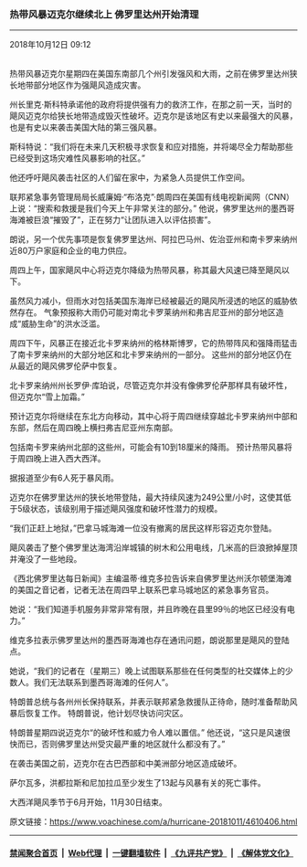 ### 热带风暴迈克尔继续北上  佛罗里达州开始清理
------------------------

<div class="published">
 <span class="date" title="中国时间">
  <time datetime="2018-10-12T09:12:26+08:00">
   2018年10月12日 09:12
  </time>
 </span>
</div>
<br/>
<div class="wsw">
 <p>
  热带风暴迈克尔星期四在美国东南部几个州引发强风和大雨，之前在佛罗里达州狭长地带部分地区作为强飓风造成灾害。
 </p>
 <p>
  州长里克·斯科特承诺他的政府将提供强有力的救济工作，在那之前一天，当时的飓风迈克尔给狭长地带造成毁灭性破坏。迈克尔是该地区有史以来最强大的风暴，也是有史以来袭击美国大陆的第三强风暴。
 </p>
 <p>
  斯科特说：“我们将在未来几天积极寻求恢复和应对措施，并将竭尽全力帮助那些已经受到这场灾难性风暴影响的社区。”
 </p>
 <p>
  他还呼吁飓风袭击社区的人们留在家中，为紧急人员提供工作空间。
 </p>
 <p>
  联邦紧急事务管理局局长威廉姆·“布洛克”·朗周四在美国有线电视新闻网（CNN）上说：“搜索和救援是我们今天上午非常关注的部分。” 他说，佛罗里达州的墨西哥海滩被巨浪“摧毁了”，正在努力“让团队进入以评估损害”。
 </p>
 <p>
  朗说，另一个优先事项是恢复佛罗里达州、阿拉巴马州、佐治亚州和南卡罗来纳州近80万户家庭和企业的电力供应。
 </p>
 <p>
  周四上午，国家飓风中心将迈克尔降级为热带风暴，称其最大风速已降至飓风以下。
 </p>
 <p>
  虽然风力减小，但雨水对包括美国东海岸已经被最近的飓风所浸透的地区的威胁依然存在。 气象预报称大雨仍可能对南北卡罗莱纳州和弗吉尼亚州的部分地区造成“威胁生命”的洪水泛滥。
 </p>
 <p>
  周四下午，风暴正在接近北卡罗来纳州的格林斯博罗，它的热带阵风和强降雨猛击了南卡罗来纳州的大部分地区和北卡罗来纳州的一部分。 这些州的部分地区仍在从最近的飓风佛罗伦萨中恢复。
 </p>
 <p>
  北卡罗来纳州州长罗伊·库珀说，尽管迈克尔并没有像佛罗伦萨那样具有破坏性，但迈克尔“雪上加霜。”
 </p>
 <p>
  预计迈克尔将继续在东北方向移动，其中心将于周四继续穿越北卡罗来纳州中部和东部，然后在周四晚上横扫弗吉尼亚州东南部。
 </p>
 <p>
  包括南卡罗来纳州北部的这些州，可能会有10到18厘米的降雨。 预计热带风暴将于周四晚上进入西大西洋。
 </p>
 <p>
  据报道至少有6人死于暴风雨。
 </p>
 <p>
  迈克尔在佛罗里达州的狭长地带登陆，最大持续风速为249公里/小时，这使其低于5级状态，该级别用于描述飓风强度和破坏性潜力的规模。
 </p>
 <p>
  “我们正赶上地狱，”巴拿马城海滩一位没有撤离的居民这样形容迈克尔登陆。
 </p>
 <p>
  飓风袭击了整个佛罗里达海湾沿岸城镇的树木和公用电线，几米高的巨浪掀掉屋顶并淹没了一些地段。
 </p>
 <p>
  《西北佛罗里达每日新闻》主编温蒂·维克多拉告诉来自佛罗里达州沃尔顿堡海滩的美国之音记者，记者无法在周四早上联系巴拿马城地区的紧急事务官员。
 </p>
 <p>
  她说：“我们知道手机服务非常非常有限，并且昨晚在县里99％的地区已经没有电力。”
 </p>
 <p>
  维克多拉表示佛罗里达州的墨西哥海滩也存在通讯问题，朗说那里是飓风的登陆点。
 </p>
 <p>
  她说，“我们的记者在（星期三）晚上试图联系那些在任何类型的社交媒体上的少数人。我们无法联系到墨西哥海滩的任何人”。
 </p>
 <p>
  特朗普总统与各州州长保持联系，并表示联邦紧急救援队正待命，随时准备帮助风暴后恢复工作。 特朗普说，他计划尽快访问灾区。
 </p>
 <p>
  特朗普星期四说迈克尔“的破坏性和威力令人难以置信。” 他还说，“这只是风速很快而已，否则佛罗里达州受灾最严重的地区就什么都没有了。”
 </p>
 <p>
  在袭击美国之前，迈克尔在古巴西部和中美洲部分地区造成破坏。
 </p>
 <p>
  萨尔瓦多，洪都拉斯和尼加拉瓜至少发生了13起与风暴有关的死亡事件。
 </p>
 <p>
  大西洋飓风季节于6月开始，11月30日结束。
 </p>
 <p>
 </p>
</div>

原文链接：https://www.voachinese.com/a/hurricane-20181011/4610406.html


------------------------
#### [禁闻聚合首页](https://github.com/gfw-breaker/banned-news/blob/master/README.md) &nbsp;|&nbsp; [Web代理](https://github.com/gfw-breaker/open-proxy/blob/master/README.md) &nbsp;|&nbsp;  [一键翻墙软件](https://github.com/gfw-breaker/nogfw/blob/master/README.md) &nbsp;|&nbsp; [《九评共产党》](https://github.com/gfw-breaker/9ping.md/blob/master/README.md#九评之一评共产党是什么) &nbsp;|&nbsp; [《解体党文化》](https://github.com/gfw-breaker/jtdwh.md/blob/master/README.md#绪论)